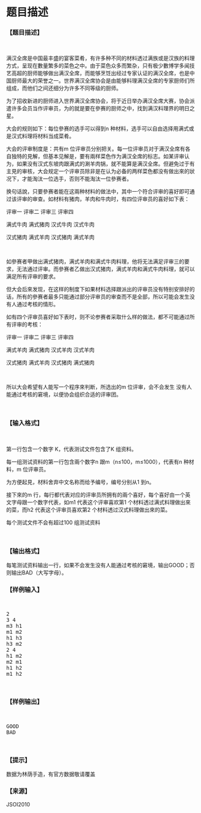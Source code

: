 # 题目描述


<h3>
【题目描述】
</h3>
<p>
<br/>
</p>
<p>
满汉全席是中国最丰盛的宴客菜肴，有许多种不同的材料透过满族或是汉族的料理方式，呈现在數量繁多的菜色之中。由于菜色众多而繁杂，只有极少數博学多闻技艺高超的厨师能够做出满汉全席，而能够烹饪出经过专家认证的满汉全席，也是中国厨师最大的荣誉之一。世界满汉全席协会是由能够料理满汉全席的专家厨师们所组成，而他们之间还细分为许多不同等级的厨师。
</p>
<p>
为了招收新进的厨师进入世界满汉全席协会，将于近日举办满汉全席大赛，协会派遣许多会员当作评审员，为的就是要在參赛的厨师之中，找到满汉料理界的明日之星。
</p>
<p>
大会的规则如下：每位參赛的选手可以得到n 种材料，选手可以自由选择用满式或是汉式料理将材料当成菜肴。
</p>
<p>
大会的评审制度是：共有m 位评审员分别把关。每一位评审员对于满汉全席有各自独特的見解，但基本见解是，要有兩样菜色作为满汉全席的标志。如某评审认为，如果没有汉式东坡肉跟满式的涮羊肉锅，就不能算是满汉全席。但避免过于有主見的审核，大会规定一个评审员除非是在认为必备的两样菜色都没有做出來的狀况下，才能淘汰一位选手，否则不能淘汰一位參赛者。
</p>
<p>
换句话說，只要參赛者能在这兩种材料的做法中，其中一个符合评审的喜好即可通过该评审的审查。如材料有猪肉，羊肉和牛肉时，有四位评审员的喜好如下表：
</p>
<p>
评审一 评审二 评审三 评审四
</p>
<p>
满式牛肉 满式猪肉 汉式牛肉 汉式牛肉
</p>
<p>
汉式猪肉 满式羊肉 汉式猪肉 满式羊肉
</p>
<p>
<br/>
</p>
<p>
如參赛者甲做出满式猪肉，满式羊肉和满式牛肉料理，他将无法满足评审三的要求，无法通过评审。而參赛者乙做出汉式猪肉，满式羊肉和满式牛肉料理，就可以满足所有评审的要求。
</p>
<p>
但大会后來发现，在这样的制度下如果材料选择跟派出的评审员没有特别安排好的话，所有的參赛者最多只能通过部分评审员的审查而不是全部，所以可能会发生没有人通过考核的情形。
</p>
<p>
如有四个评审员喜好如下表时，则不论参赛者采取什么样的做法，都不可能通过所有评审的考核：
</p>
<p>
评审一 评审二 评审三 评审四
</p>
<p>
满式羊肉 满式猪肉 汉式羊肉 汉式羊肉
</p>
<p>
汉式猪肉 满式羊肉 汉式猪肉 满式猪肉
</p>
<p>
<br/>
</p>
<p>
所以大会希望有人能写一个程序來判断，所选出的m 位评审，会不会发生 没有人能通过考核的窘境，以便协会组织合适的评审团。
</p>
<p>
<br/>
</p>
<h3>
【输入格式】
</h3>
<p>
<br/>
</p>
<p>
第一行包含一个数字 K，代表测试文件包含了K 组资料。
</p>
<p>
每一组测试资料的第一行包含兩个数字n 跟m（n≤100，m≤1000），代表有n 种材料，m 位评审员。
</p>
<p>
为方便起見，材料舍弃中文名称而给予编号，编号分别从1 到n。
</p>
<p>
接下來的m 行，每行都代表对应的评审员所拥有的兩个喜好，每个喜好由一个英文字母跟一个数字代表，如m1 代表这个评审喜欢第1 个材料透过满式料理做出來的菜，而h2 代表这个评审员喜欢第2 个材料透过汉式料理做出來的菜。
</p>
<p>
每个测试文件不会有超过100 组测试资料
</p>
<p>
<br/>
</p>
<h3>
【输出格式】
</h3>
<p>
每笔测试资料输出一行，如果不会发生没有人能通过考核的窘境，输出GOOD；否则输出BAD（大写字母）。
</p>
<h3>
【样例输入】
</h3>
<pre><p>
2
3 4
m3 h1
m1 m2
h1 h3
h3 m2
2 4
h1 m2
m2 m1
h1 h2
m1 h2
</p>
</pre>
<h3>
【样例输出】
</h3>
<pre><p>
GOOD
BAD
</p>
</pre>
<h3>
【提示】
</h3>
<p>
数据为林荫手造，有官方数据敬请覆盖
</p>
<h3>
【来源】
</h3>
<p>
JSOI2010
</p>
